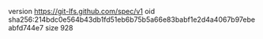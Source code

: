 version https://git-lfs.github.com/spec/v1
oid sha256:214bdc0e564b43db1fd51eb6b75b5a66e83babf1e2d4a4067b97ebeabfd744e7
size 928
